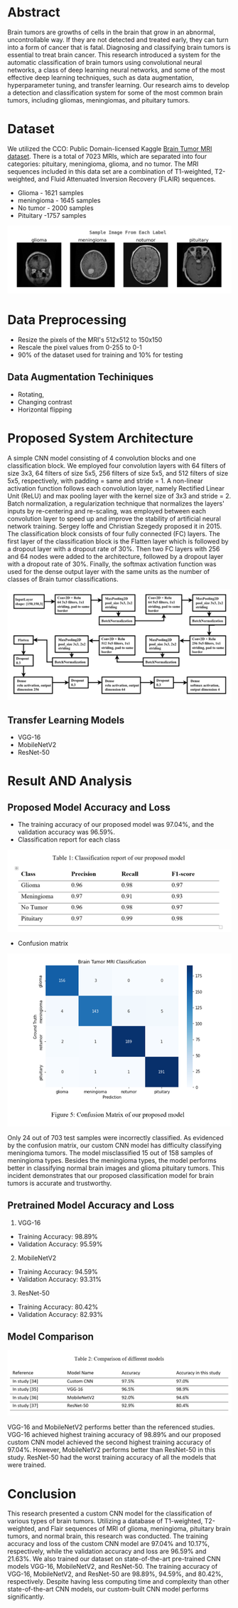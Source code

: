# Abstract
Brain tumors are growths of cells in the brain that grow in an abnormal, uncontrollable way. If they are not detected and treated early, they can turn into a form of cancer that is fatal. Diagnosing and classifying brain tumors is essential to treat brain cancer. This research introduced a system for the automatic classification of brain tumors using convolutional neural networks, a class of deep learning neural networks, and some of the most effective deep learning techniques, such as data augmentation, hyperparameter tuning, and transfer learning. Our research aims to develop a detection and classification system for some of the most common brain tumors, including gliomas, meningiomas, and pituitary tumors.

# Dataset
We utilized the CCO: Public Domain-licensed Kaggle [Brain Tumor MRI dataset](https://www.kaggle.com/datasets/masoudnickparvar/brain-tumor-mri-dataset). There is a total of 7023 MRIs, which are separated into four categories: pituitary, meningioma, glioma, and no tumor. The MRI sequences included in this data set are a combination of T1-weighted, T2-weighted, and Fluid Attenuated Inversion Recovery (FLAIR) sequences.
- Glioma - 1621 samples
- meningioma - 1645 samples
- No tumor - 2000 samples
- Pituitary -1757 samples

![Sample MRI's from each class](assets/brain_mri.png)

# Data Preprocessing
- Resize the pixels of the MRI's 512x512 to 150x150
- Rescale the pixel values from 0-255 to 0-1
- 90% of the dataset used for training and 10% for testing

## Data Augmentation Techiniques
- Rotating,
- Changing contrast
- Horizontal flipping

# Proposed System Architecture
A simple CNN model consisting of 4 convolution blocks and one classification block. We employed four convolution layers with 64 filters of size 3x3, 64 filters of size 5x5, 256 filters of size 5x5, and 512 filters of size 5x5, respectively, with padding = same and stride = 1. A non-linear activation function follows each convolution layer, namely Rectified Linear Unit (ReLU) and max pooling layer with the kernel size of 3x3 and stride = 2. Batch normalization, a regularization technique that normalizes the layers' inputs by re-centering and re-scaling, was employed between each convolution layer to speed up and improve the stability of artificial neural network training. Sergey Ioffe and Christian Szegedy proposed it in 2015. The classification block consists of four fully connected (FC) layers. The first layer of the classification block is the Flatten layer which is followed by a dropout layer with a dropout rate of 30%. Then two FC layers with 256 and 64 nodes were added to the architecture, followed by a dropout layer with a dropout rate of 30%. Finally, the softmax activation function was used for the dense output layer with the same units as the number of classes of Brain tumor classifications.

![Proposed CNN architecture](assets/cnn_architecture.png)

## Transfer Learning Models
- VGG-16
- MobileNetV2
- ResNet-50

# Result AND Analysis
## Proposed Model Accuracy and Loss
- The training accuracy of our proposed model was 97.04%, and the validation accuracy was 96.59%.
- Classification report for each class

![Proposed CNN Classification Report](assets/classification_custom.png)

- Confusion matrix

![Proposed CNN Confusion matrix](assets/cm_custom.png)

Only 24 out of 703 test samples were incorrectly classified. As evidenced by the confusion matrix, our custom CNN model has difficulty classifying meningioma tumors.  The model misclassified 15 out of 158 samples of meningioma types. Besides the meningioma types, the model performs better in classifying normal brain images and glioma pituitary tumors. This incident demonstrates that our proposed classification model for brain tumors is accurate and trustworthy.

## Pretrained Model Accuracy and Loss
1. VGG-16
 - Training Accuracy: 98.89%
 - Validation Accuracy: 95.59% 
2. MobileNetV2
 - Training Accuracy: 94.59%
 - Validation Accuracy: 93.31%
3. ResNet-50
 - Training Accuracy: 80.42%
 - Validation Accuracy: 82.93%

## Model Comparison

![Comparison of Models](assets/comparison.png)

VGG-16 and MobileNetV2 performs better than the referenced studies. VGG-16 achieved highest training accuracy of 98.89% and our proposed custom CNN model achieved the second highest training accuracy of 97.04%. However, MobileNetV2 performs better than ResNet-50 in this study. ResNet-50 had the worst training accuracy of all the models that were trained.

# Conclusion
This research presented a custom CNN model for the classification of various types of brain tumors. Utilizing a database of T1-weighted, T2-weighted, and Flair sequences of MRI of glioma, meningioma, pituitary brain tumors, and normal brain, this research was conducted. The training accuracy and loss of the custom CNN model are 97.04% and 10.17%, respectively, while the validation accuracy and loss are 96.59% and 21.63%. We also trained our dataset on state-of-the-art pre-trained CNN models VGG-16, MobileNetV2, and ResNet-50. The training accuracy of VGG-16, MobileNetV2, and ResNet-50 are 98.89%, 94.59%, and 80.42%, respectively. Despite having less computing time and complexity than other state-of-the-art CNN models, our custom-built CNN model performs significantly.
